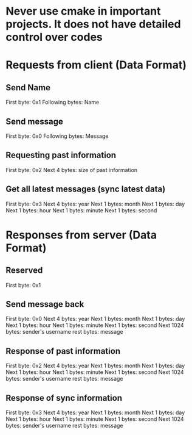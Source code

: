 # Never use cmake in important projects. It does not have detailed control over codes 

# Requests from client (Data Format)
## Send Name
First byte: 0x1
Following bytes: Name

## Send message
First byte: 0x0
Following bytes: Message

## Requesting past information
First byte: 0x2
Next 4 bytes: size of past information

## Get all latest messages (sync latest data)
First byte: 0x3
Next 4 bytes: year
Next 1 bytes: month
Next 1 bytes: day
Next 1 bytes: hour
Next 1 bytes: minute
Next 1 bytes: second


# Responses from server (Data Format)
## Reserved
First byte: 0x1

## Send message back
First byte: 0x0
Next 4 bytes: year
Next 1 bytes: month
Next 1 bytes: day
Next 1 bytes: hour
Next 1 bytes: minute
Next 1 bytes: second
Next 1024 bytes: sender's username
rest bytes: message

## Response of past information
First byte: 0x2
Next 4 bytes: year
Next 1 bytes: month
Next 1 bytes: day
Next 1 bytes: hour
Next 1 bytes: minute
Next 1 bytes: second
Next 1024 bytes: sender's username
rest bytes: message

## Response of sync information
First byte: 0x3
Next 4 bytes: year
Next 1 bytes: month
Next 1 bytes: day
Next 1 bytes: hour
Next 1 bytes: minute
Next 1 bytes: second
Next 1024 bytes: sender's username
rest bytes: message

